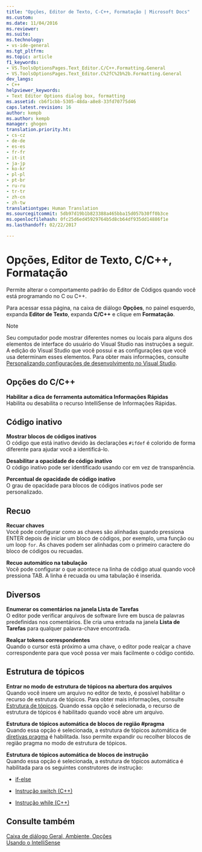 ```yaml
---
title: "Opções, Editor de Texto, C-C++, Formatação | Microsoft Docs"
ms.custom: 
ms.date: 11/04/2016
ms.reviewer: 
ms.suite: 
ms.technology:
- vs-ide-general
ms.tgt_pltfrm: 
ms.topic: article
f1_keywords:
- VS.ToolsOptionsPages.Text_Editor.C/C++.Formatting.General
- VS.ToolsOptionsPages.Text_Editor.C%2fC%2b%2b.Formatting.General
dev_langs:
- C++
helpviewer_keywords:
- Text Editor Options dialog box, formatting
ms.assetid: cb6f1cbb-5305-48da-a8e8-33fd70775d46
caps.latest.revision: 16
author: kempb
ms.author: kempb
manager: ghogen
translation.priority.ht:
- cs-cz
- de-de
- es-es
- fr-fr
- it-it
- ja-jp
- ko-kr
- pl-pl
- pt-br
- ru-ru
- tr-tr
- zh-cn
- zh-tw
translationtype: Human Translation
ms.sourcegitcommit: 5db97d19b1b823388a465bba15d057b30ff0b3ce
ms.openlocfilehash: 0fc25d6ed45929764b5d8cb64df935dd14886f1e
ms.lasthandoff: 02/22/2017

---
```

# <a name="options-text-editor-cc-formatting"></a>Opções, Editor de Texto, C/C++, Formatação
Permite alterar o comportamento padrão do Editor de Códigos quando você está programando no C ou C++.  
  
 Para acessar essa página, na caixa de diálogo **Opções**, no painel esquerdo, expanda **Editor de Texto**, expanda **C/C++** e clique em **Formatação**.  
  
> [!NOTE]
>  Seu computador pode mostrar diferentes nomes ou locais para alguns dos elementos de interface do usuário do Visual Studio nas instruções a seguir. A edição do Visual Studio que você possui e as configurações que você usa determinam esses elementos. Para obter mais informações, consulte [Personalizando configurações de desenvolvimento no Visual Studio](http://msdn.microsoft.com/en-us/22c4debb-4e31-47a8-8f19-16f328d7dcd3).  
  
## <a name="cc-options"></a>Opções do C/C++  
 **Habilitar a dica de ferramenta automática Informações Rápidas**  
 Habilita ou desabilita o recurso IntelliSense de Informações Rápidas.  
  
## <a name="inactive-code"></a>Código inativo  
 **Mostrar blocos de códigos inativos**  
 O código que está inativo devido às declarações `#ifdef` é colorido de forma diferente para ajudar você a identificá-lo.  
  
 **Desabilitar a opacidade de código inativo**  
 O código inativo pode ser identificado usando cor em vez de transparência.  
  
 **Percentual de opacidade de código inativo**  
 O grau de opacidade para blocos de códigos inativos pode ser personalizado.  
  
## <a name="indentation"></a>Recuo  
 **Recuar chaves**  
 Você pode configurar como as chaves são alinhadas quando pressiona ENTER depois de iniciar um bloco de códigos, por exemplo, uma função ou um loop `for`. As chaves podem ser alinhadas com o primeiro caractere do bloco de códigos ou recuadas.  
  
 **Recuo automático na tabulação**  
 Você pode configurar o que acontece na linha de código atual quando você pressiona TAB. A linha é recuada ou uma tabulação é inserida.  
  
## <a name="miscellaneous"></a>Diversos  
 **Enumerar os comentários na janela Lista de Tarefas**  
 O editor pode verificar arquivos de software livre em busca de palavras predefinidas nos comentários. Ele cria uma entrada na janela **Lista de Tarefas** para qualquer palavra-chave encontrada.  
  
 **Realçar tokens correspondentes**  
 Quando o cursor está próximo a uma chave, o editor pode realçar a chave correspondente para que você possa ver mais facilmente o código contido.  
  
## <a name="outlining"></a>Estrutura de tópicos  
 **Entrar no modo de estrutura de tópicos na abertura dos arquivos**  
 Quando você insere um arquivo no editor de texto, é possível habilitar o recurso de estrutura de tópicos. Para obter mais informações, consulte [Estrutura de tópicos](../../ide/outlining.md). Quando essa opção é selecionada, o recurso de estrutura de tópicos é habilitado quando você abre um arquivo.  
  
 **Estrutura de tópicos automática de blocos de região #pragma**  
 Quando essa opção é selecionada, a estrutura de tópicos automática de [diretivas pragma](/visual-cpp/preprocessor/pragma-directives-and-the-pragma-keyword) é habilitada. Isso permite expandir ou recolher blocos de região pragma no modo de estrutura de tópicos.  
  
 **Estrutura de tópicos automática de blocos de instrução**  
 Quando essa opção é selecionada, a estrutura de tópicos automática é habilitada para os seguintes construtores de instrução:  
  
-   [if-else](/dotnet/csharp/language-reference/keywords/if-else)  
  
-   [Instrução switch (C++)](/visual-cpp/cpp/switch-statement-cpp)  
  
-   [Instrução while (C++)](/visual-cpp/cpp/while-statement-cpp)  
  
## <a name="see-also"></a>Consulte também  
 [Caixa de diálogo Geral, Ambiente, Opções](../../ide/reference/general-environment-options-dialog-box.md)   
 [Usando o IntelliSense](../../ide/using-intellisense.md)
